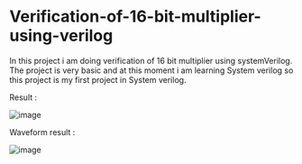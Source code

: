 # Verification-of-16-bit-multiplier-using-verilog
In this project i am doing verification of 16 bit multiplier using systemVerilog. The project is very basic and at this moment i am learning System verilog so this project is my first project in System verilog. 

Result : 


 ![image](https://github.com/kapi36/Verification-of-16-bit-multiplier-using-verilog/assets/110424577/21a38276-4d02-4f2c-8503-cd5b63cbac04)

 

 Waveform result : 


 ![image](https://github.com/kapi36/Verification-of-16-bit-multiplier-using-verilog/assets/110424577/712ad071-87cb-4db8-acaa-75643e3aeb48)


